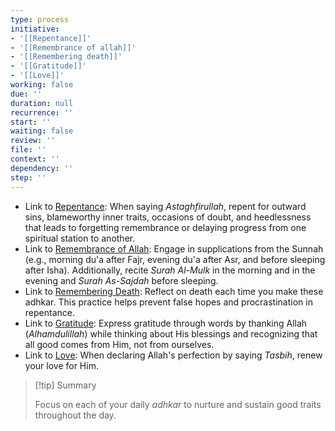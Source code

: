 ```yaml
---
type: process
initiative:
- '[[Repentance]]'
- '[[Remembrance of allah]]'
- '[[Remembering death]]'
- '[[Gratitude]]'
- '[[Love]]'
working: false
due: ''
duration: null
recurrence: ''
start: ''
waiting: false
review: ''
file: ''
context: ''
dependency: ''
step: ''
---
```


* Link to [Repentance](Initiatives/good%20traits/Repentance.md): When saying *Astaghfirullah*, repent for outward sins, blameworthy inner traits, occasions of doubt, and heedlessness that leads to forgetting remembrance or delaying progress from one spiritual station to another.
* Link to [Remembrance of Allah](Initiatives/worship/Remembrance%20of%20allah.md): Engage in supplications from the Sunnah (e.g., morning du'a after Fajr, evening du'a after Asr, and before sleeping after Isha). Additionally, recite *Surah Al-Mulk* in the morning and in the evening and *Surah As-Sajdah* before sleeping.
* Link to [Remembering Death](Initiatives/good%20traits/Remembering%20death.md): Reflect on death each time you make these adhkar. This practice helps prevent false hopes and procrastination in repentance.
* Link to [Gratitude](Initiatives/good%20traits/Gratitude.md): Express gratitude through words by thanking Allah (*Alhamdulillah*) while thinking about His blessings and recognizing that all good comes from Him, not from ourselves.
* Link to [Love](Initiatives/good%20traits/Love.md): When declaring Allah's perfection by saying *Tasbih*, renew your love for Him.

> [!tip] Summary
> 
> Focus on each of your daily _adhkar_ to nurture and sustain good traits throughout the day.

